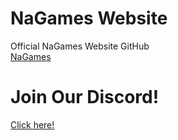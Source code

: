 # NaGames Website
Official NaGames Website GitHub
<br> <a href="https://imwood04.github.io/" span title="Go to site">NaGames</a>
# Join Our Discord!

<a href="https://discord.gg/UB3yCwX">Click here!</a>
